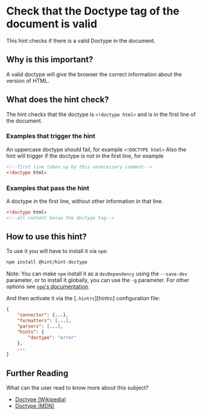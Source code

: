 # Check that the Doctype tag of the document is valid

This hint checks if there is a valid Doctype in the document.

## Why is this important?

A valid doctype will give the browser the correct information
about the version of HTML.

## What does the hint check?

The hint checks that the doctype is `<!doctype html>`
and is in the first line of the document.

### Examples that **trigger** the hint

An uppercase doctype should fail, for example `<!DOCTYPE html>`
Also the hint will trigger if the doctype is not in the first line, for example

```html
<!--first line taken up by this unnecessary comment-->
<!doctype html>
```

### Examples that **pass** the hint

A doctype in the first line, without other information in that line.

```html
<!doctype html>
<!--all content below the doctype tag-->
```

## How to use this hint?

To use it you will have to install it via `npm`:

```bash
npm install @hint/hint-doctype
```

Note: You can make `npm` install it as a `devDependency` using the `--save-dev`
parameter, or to install it globally, you can use the `-g` parameter. For
other options see
[`npm`'s documentation](https://docs.npmjs.com/cli/install).

And then activate it via the [`.hintrc`][hintrc]
configuration file:

```json
{
    "connector": {...},
    "formatters": [...],
    "parsers": [...],
    "hints": {
        "doctype": "error"
    },
    ...
}
```

## Further Reading

What can the user read to know more about this subject?

* [Doctype (Wikipedia)][docwiki]
* [Doctype (MDN)][docmdn]

<!-- Link labels: -->

[docwiki]: https://en.wikipedia.org/wiki/Document_type_declaration
[docmdn]: https://developer.mozilla.org/en-US/docs/Glossary/Doctype
